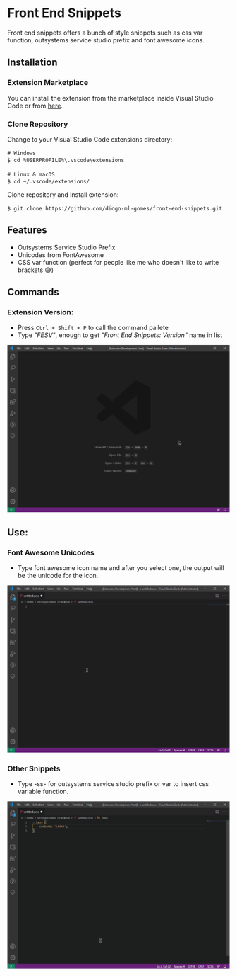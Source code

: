 # Front End Snippets

Front end snippets offers a bunch of style snippets such as css var function, outsystems service studio prefix and font awesome icons.

## Installation

### Extension Marketplace

You can install the extension from the marketplace inside Visual Studio Code or from [here](https://marketplace.visualstudio.com/items?itemName=diogo-ml-gomes.front-end-snippets).

### Clone Repository
Change to your Visual Studio Code extensions directory:
```
# Windows
$ cd %USERPROFILE%\.vscode\extensions

# Linux & macOS
$ cd ~/.vscode/extensions/
```

Clone repository and install extension:
```
$ git clone https://github.com/diogo-ml-gomes/front-end-snippets.git
```

## Features
 - Outsystems Service Studio Prefix
 - Unicodes from FontAwesome
 - CSS var function (perfect for people like me who doesn't like to write brackets :sweat_smile:)

## Commands 

### Extension Version:

 - Press `Ctrl + Shift + P` to call the command pallete 
 - Type *"FESV"*, enough to get *"Front End Snippets: Version"* name in list

![command example](./media/panel-demo.gif "Panel demo gif")

## Use:

### Font Awesome Unicodes
 - Type font awesome icon name and after you select one, the output will be the unicode for the icon. 

![use example](./media/font-awesome-demo.gif "font awesome demo gif")

### Other Snippets
 - Type -ss- for outsystems service studio prefix or var to insert css variable function.

![use example](./media/others-demo.gif "other snippets demo gif")